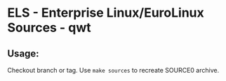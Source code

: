 # ELS - Enterprise Linux/EuroLinux Sources - qwt
 
## Usage:
  Checkout branch or tag. Use `make sources` to recreate  SOURCE0 archive.
